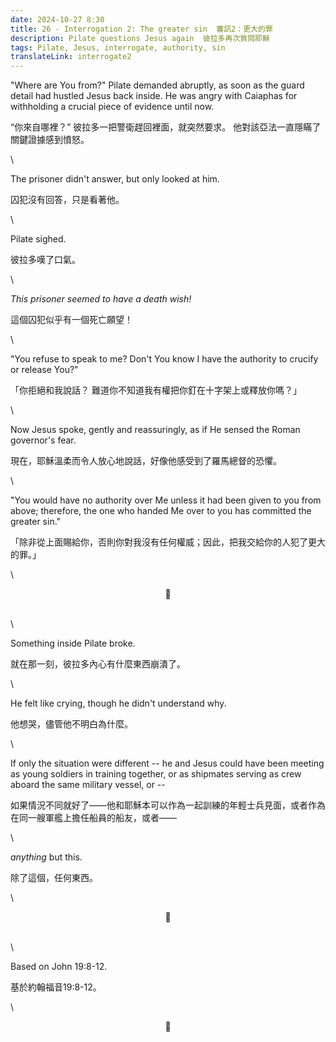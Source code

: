 ```yaml
---
date: 2024-10-27 8:30
title: 26 - Interrogation 2: The greater sin  審訊2：更大的罪
description: Pilate questions Jesus again  彼拉多再次質問耶穌
tags: Pilate, Jesus, interrogate, authority, sin
translateLink: interrogate2
---
```


"Where are You from?" Pilate demanded abruptly, as soon as the guard detail had hustled Jesus back inside. He was angry with Caiaphas for withholding a crucial piece of evidence until now. 

“你來自哪裡？” 彼拉多一把警衛趕回裡面，就突然要求。 他對該亞法一直隱瞞了關鍵證據感到憤怒。

\

The prisoner didn't answer, but only looked at him. 

囚犯沒有回答，只是看著他。

\

Pilate sighed. 

彼拉多嘆了口氣。

\

*This prisoner seemed to have a death wish!*

這個囚犯似乎有一個死亡願望！

\

"You refuse to speak to me? Don't You know I have the authority to crucify or release You?"

「你拒絕和我說話？ 難道你不知道我有權把你釘在十字架上或釋放你嗎？」

\

Now Jesus spoke, gently and reassuringly, as if He sensed the Roman governor's fear. 

現在，耶穌溫柔而令人放心地說話，好像他感受到了羅馬總督的恐懼。

\

"You would have no authority over Me unless it had been given to you from above; therefore, the one who handed Me over to you has committed the greater sin."

「除非從上面賜給你，否則你對我沒有任何權威；因此，把我交給你的人犯了更大的罪。」

\

<center>💠</center>

\
\

Something inside Pilate broke. 

就在那一刻，彼拉多內心有什麼東西崩潰了。

\

He felt like crying, though he didn't understand why.

他想哭，儘管他不明白為什麼。

\

If only the situation were different -- he and Jesus could have been meeting as young soldiers in training together, or as shipmates serving as crew aboard the same military vessel, or --

如果情況不同就好了——他和耶穌本可以作為一起訓練的年輕士兵見面，或者作為在同一艘軍艦上擔任船員的船友，或者——

\

*anything* but this.

除了這個，任何東西。

\

<center>💠</center>

\
\

Based on John 19:8-12.

基於約翰福音19:8-12。

\

<center>💠</center>